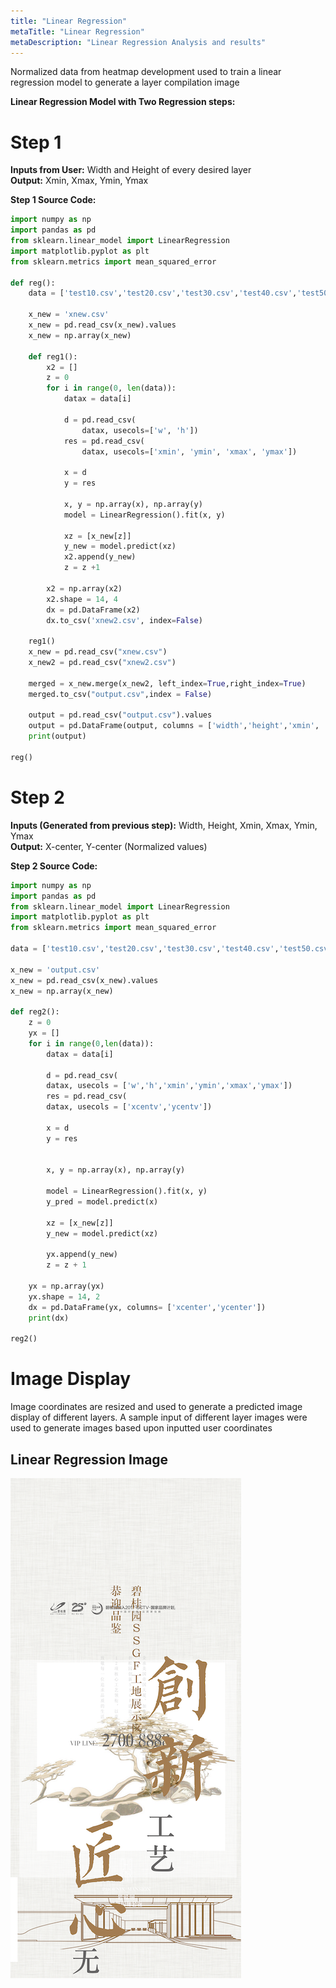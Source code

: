 ```yaml
---
title: "Linear Regression"
metaTitle: "Linear Regression"
metaDescription: "Linear Regression Analysis and results"
---
```

Normalized data from heatmap development used to train a linear regression model to generate a layer compilation image

**Linear Regression Model with Two Regression steps:**

# Step 1
**Inputs from User:** Width and Height of every desired layer  
**Output:** Xmin, Xmax, Ymin, Ymax

**Step 1 Source Code:**

```python
import numpy as np
import pandas as pd
from sklearn.linear_model import LinearRegression
import matplotlib.pyplot as plt
from sklearn.metrics import mean_squared_error

def reg():
    data = ['test10.csv','test20.csv','test30.csv','test40.csv','test50.csv','test60.csv','test70.csv','test80.csv','test90.csv','test100.csv','test110.csv','test120.csv','test130.csv','test140.csv']

    x_new = 'xnew.csv'
    x_new = pd.read_csv(x_new).values
    x_new = np.array(x_new)

    def reg1():
        x2 = []
        z = 0
        for i in range(0, len(data)):
            datax = data[i]

            d = pd.read_csv(
                datax, usecols=['w', 'h'])
            res = pd.read_csv(
                datax, usecols=['xmin', 'ymin', 'xmax', 'ymax'])

            x = d
            y = res

            x, y = np.array(x), np.array(y)
            model = LinearRegression().fit(x, y)

            xz = [x_new[z]]
            y_new = model.predict(xz)
            x2.append(y_new)
            z = z +1

        x2 = np.array(x2)
        x2.shape = 14, 4
        dx = pd.DataFrame(x2)
        dx.to_csv('xnew2.csv', index=False)

    reg1()
    x_new = pd.read_csv("xnew.csv")
    x_new2 = pd.read_csv("xnew2.csv")

    merged = x_new.merge(x_new2, left_index=True,right_index=True)
    merged.to_csv("output.csv",index = False)

    output = pd.read_csv("output.csv").values
    output = pd.DataFrame(output, columns = ['width','height','xmin', 'ymin', 'xmax', 'ymax'])
    print(output)

reg()
```

# Step 2

**Inputs (Generated from previous step):** Width, Height, Xmin, Xmax, Ymin, Ymax  
**Output:** X-center, Y-center (Normalized values)  

**Step 2 Source Code:**
```python
import numpy as np
import pandas as pd
from sklearn.linear_model import LinearRegression
import matplotlib.pyplot as plt
from sklearn.metrics import mean_squared_error

data = ['test10.csv','test20.csv','test30.csv','test40.csv','test50.csv','test60.csv','test70.csv','test80.csv','test90.csv','test100.csv','test110.csv','test120.csv','test130.csv','test140.csv']

x_new = 'output.csv'
x_new = pd.read_csv(x_new).values
x_new = np.array(x_new)

def reg2():
    z = 0
    yx = []
    for i in range(0,len(data)):
        datax = data[i]

        d = pd.read_csv(
        datax, usecols = ['w','h','xmin','ymin','xmax','ymax'])
        res = pd.read_csv(
        datax, usecols = ['xcentv','ycentv'])

        x = d
        y = res


        x, y = np.array(x), np.array(y)

        model = LinearRegression().fit(x, y)
        y_pred = model.predict(x)

        xz = [x_new[z]]
        y_new = model.predict(xz)

        yx.append(y_new)
        z = z + 1

    yx = np.array(yx)
    yx.shape = 14, 2
    dx = pd.DataFrame(yx, columns= ['xcenter','ycenter'])
    print(dx)

reg2()
```

# Image Display

Image coordinates are resized and used to generate a predicted image display of different layers. A sample input of different layer images were used to generate images based upon inputted user coordinates

## Linear Regression Image

![regression](img2/linear.png)
